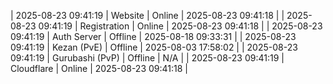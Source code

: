 | 2025-08-23 09:41:19 | Website | Online | 2025-08-23 09:41:18 |
| 2025-08-23 09:41:19 | Registration | Online | 2025-08-23 09:41:18 |
| 2025-08-23 09:41:19 | Auth Server | Offline | 2025-08-18 09:33:31 |
| 2025-08-23 09:41:19 | Kezan (PvE) | Offline | 2025-08-03 17:58:02 |
| 2025-08-23 09:41:19 | Gurubashi (PvP) | Offline | N/A |
| 2025-08-23 09:41:19 | Cloudflare | Online | 2025-08-23 09:41:18 |

